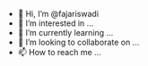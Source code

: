 - 👋 Hi, I’m @fajariswadi
- 👀 I’m interested in ...
- 🌱 I’m currently learning ...
- 💞️ I’m looking to collaborate on ...
- 📫 How to reach me ...

<!---
fajariswadi/fajariswadi is a ✨ special ✨ repository because its `README.md` (this file) appears on your GitHub profile.
You can click the Preview link to take a look at your changes.
--->
